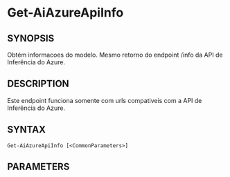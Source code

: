 ﻿---
external help file: powershai-help.xml
schema: 2.0.0
powershai: true
---

# Get-AiAzureApiInfo

## SYNOPSIS <!--!= @#Synop !-->
Obtém informacoes do modelo. Mesmo retorno do endpoint /info da API de Inferência do Azure.

## DESCRIPTION <!--!= @#Desc !-->
Este endpoint funciona somente com urls compativeis com a API de Inferência do Azure.

## SYNTAX <!--!= @#Syntax !-->

```
Get-AiAzureApiInfo [<CommonParameters>]
```

## PARAMETERS <!--!= @#Params !-->